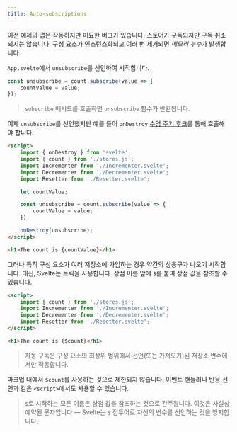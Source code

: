 ```yaml
---
title: Auto-subscriptions
---
```


이전 예제의 앱은 작동하지만 미묘한 버그가 있습니다. 스토어가 구독되지만 구독 취소되지는 않습니다. 구성 요소가 인스턴스화되고 여러 번 제거되면 *메모리 누수*가 발생합니다.

`App.svelte`에서 `unsubscribe`를 선언하여 시작합니다.

```js
const unsubscribe = count.subscribe(value => {
	countValue = value;
});
```
> `subscribe` 메서드를 호출하면 `unsubscribe` 함수가 반환됩니다.

이제 `unsubscribe`를 선언했지만 예를 들어 `onDestroy` [수명 주기 후크](/tutorial/ondestroy)를 통해 호출해야 합니다.

```html
<script>
	import { onDestroy } from 'svelte';
	import { count } from './stores.js';
	import Incrementer from './Incrementer.svelte';
	import Decrementer from './Decrementer.svelte';
	import Resetter from './Resetter.svelte';

	let countValue;

	const unsubscribe = count.subscribe(value => {
		countValue = value;
	});

	onDestroy(unsubscribe);
</script>

<h1>The count is {countValue}</h1>
```

그러나 특히 구성 요소가 여러 저장소에 가입하는 경우 약간의 상용구가 나오기 시작합니다. 대신, Svelte는 트릭을 사용합니다. 상점 이름 앞에 `$`를 붙여 상점 값을 참조할 수 있습니다.

```html
<script>
	import { count } from './stores.js';
	import Incrementer from './Incrementer.svelte';
	import Decrementer from './Decrementer.svelte';
	import Resetter from './Resetter.svelte';
</script>

<h1>The count is {$count}</h1>
```

> 자동 구독은 구성 요소의 최상위 범위에서 선언(또는 가져오기)된 저장소 변수에서만 작동합니다.

마크업 내에서 `$count`를 사용하는 것으로 제한되지 않습니다. 이벤트 핸들러나 반응 선언과 같은 `<script>`에서도 사용할 수 있습니다.

> `$`로 시작하는 모든 이름은 상점 값을 참조하는 것으로 간주됩니다. 이것은 사실상 예약된 문자입니다 — Svelte는 `$` 접두어로 자신의 변수를 선언하는 것을 방지합니다.
